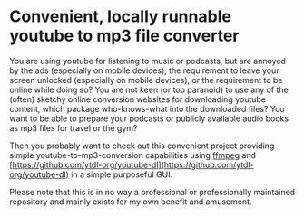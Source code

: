 # Convenient, locally runnable youtube to mp3 file converter
You are using youtube for listening to music or podcasts, but are annoyed by the ads (especially on mobile devices), the requirement to leave your screen unlocked (especially on mobile devices), or the requirement to be online while doing so?
You are not keen (or too paranoid) to use any of the (often) sketchy online conversion websites for downloading youtube content, which package who-knows-what into the downloaded files? You want to be able to prepare your podcasts or publicly available audio books as mp3 files for travel or the gym?

Then you probably want to check out this convenient project providing simple youtube-to-mp3-conversion capabilities using [ffmpeg](https://github.com/FFmpeg/FFmpeg) and [https://github.com/ytdl-org/youtube-dl](https://github.com/ytdl-org/youtube-dl) in a simple purposeful GUI.

Please note that this is in no way a professional or professionally maintained repository and mainly exists for my own benefit and amusement.
